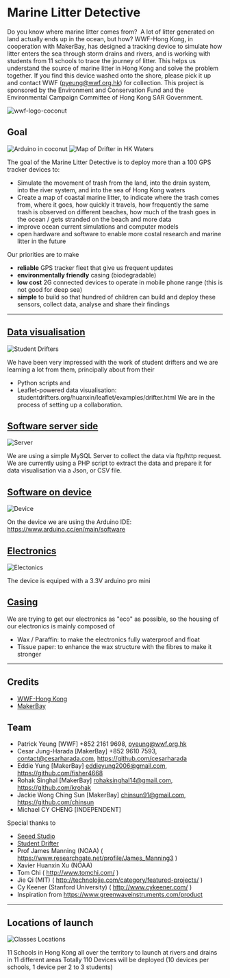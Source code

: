 # Marine Litter Detective

Do you know where marine litter comes from?  A lot of litter generated on land actually ends up in the ocean, but how? WWF-Hong Kong, in cooperation with MakerBay, has designed a tracking device to simulate how litter enters the sea through storm drains and rivers, and is working with students from 11 schools to trace the journey of litter. This helps us understand the source of marine litter in Hong Kong and solve the problem together. If you find this device washed onto the shore, please pick it up and contact WWF (pyeung@wwf.org.hk) for collection. This project is sponsored by the Environment and Conservation Fund and the Environmental Campaign Committee of Hong Kong SAR Government.

![wwf-logo-coconut](https://c1.staticflickr.com/5/4217/35207853011_aef241f200_z.jpg)



## Goal
![Arduino in coconut](https://c1.staticflickr.com/3/2940/32739309070_780d739c2a_z.jpg)
![Map of Drifter in HK Waters](https://c1.staticflickr.com/5/4237/34527245533_3083b3c8c5_z.jpg)

The goal of the Marine Litter Detective is to deploy more than a 100 GPS tracker devices to: 
- Simulate the movement of trash from the land, into the drain system, into the river system, and into the sea of Hong Kong waters
- Create a map of coastal marine litter, to indicate where the trash comes from, where it goes, how quickly it travels, how frequently the same trash is observed on different beaches, how much of the trash goes in the ocean / gets stranded on the beach and more data 
- improve ocean current simulations and computer models
- open hardware and software to enable more costal research and marine litter in the future

Our priorities are to make
- <b>reliable</b> GPS tracker fleet that give us frequent updates
- <b>environmentally friendly</b> casing (biodegradable)
- <b>low cost</b> 2G connected devices to operate in mobile phone range (this is not good for deep sea)
- <b>simple</b> to build so that hundred of children can build and deploy these sensors, collect data, analyse and share their findings

<hr>

## [Data visualisation](https://github.com/MakerBay/Trashtracker/tree/master/Dataviz)
![Student Drifters](https://c1.staticflickr.com/3/2937/33684581620_3e84727a2c_z.jpg)

We have been very impressed with the work of student drifters and we are learning a lot from them, principally about from their 
- Python scripts and
- Leaflet-powered data visualisation: studentdrifters.org/huanxin/leaflet/examples/drifter.html
We are  in the process of setting up a collaboration.

## [Software server side](https://github.com/MakerBay/Trashtracker/tree/master/Server)
![Server](https://c1.staticflickr.com/3/2922/33257374233_097e389557_z.jpg)

We are using a simple MySQL Server to collect the data via ftp/http request.
We are currently using a PHP script to extract the data and prepare it for data visualisation via a Json, or CSV file. 

## [Software on device](https://github.com/MakerBay/Trashtracker/tree/master/Tracker)
![Device](https://c1.staticflickr.com/3/2909/33257361673_d1350ff440_z.jpg)

On the device we are using the Arduino IDE: https://www.arduino.cc/en/main/software

## [Electronics](https://github.com/MakerBay/Trashtracker/tree/master/Electronics)
![Electonics](https://c1.staticflickr.com/3/2911/33684464920_3e7cd0a56f_z.jpg)

The device is equiped with a 3.3V arduino pro mini

## [Casing](https://github.com/MakerBay/Trashtracker/tree/master/Coconut)

We are trying to get our electronics as "eco" as possible, so the housing of our electronics is mainly composed of
- Wax / Paraffin: to make the electronics fully waterproof and float 
- Tissue paper: to enhance the wax structure with the fibres to make it stronger 

<hr>

## Credits
- [WWF-Hong Kong](https://wwf.org.hk)
- [MakerBay](https://www.makerbay.org)

## Team
- Patrick Yeung [WWF] +852 2161 9698, pyeung@wwf.org.hk
- Cesar Jung-Harada [MakerBay] +852 9610 7593, contact@cesarharada.com, https://github.com/cesarharada
- Eddie Yung [MakerBay] eddieyung2006@gmail.com, https://github.com/fisher4668
- Rohak Singhal [MakerBay] rohaksinghal14@gmail.com, https://github.com/krohak
- Jackie Wong Ching Sun [MakerBay] chinsun91@gmail.com, https://github.com/chinsun
- Michael CY CHENG [INDEPENDENT]

Special thanks to 
- [Seeed Studio]( https://www.seeedstudio.com )
- [Student Drifter]( http://www.studentdrifters.org )
- Prof James Manning (NOAA) ( https://www.researchgate.net/profile/James_Manning3 )
- Xavier Huanxin Xu (NOAA) 
- Tom Chi ( http://www.tomchi.com/ )
- Jie Qi (MIT) ( http://technolojie.com/category/featured-projects/ )
- Cy Keener (Stanford University) ( http://www.cykeener.com/ )
- Inspiration from https://www.greenwaveinstruments.com/product

<hr>

## Locations of launch
![Classes Locations](https://c2.staticflickr.com/4/3945/34068780145_6b6453739d_z.jpg)

11 Schools in Hong Kong all over the territory to launch at rivers and drains in 11 different areas
Totally 110 Devices will be deployed (10 devices per schools, 1 device per 2 to 3 students)
